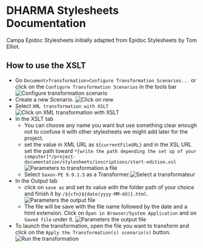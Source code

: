 # DHARMA Stylesheets Documentation

Campa Epidoc Stylesheets initially adapted from Epidoc Stylesheets by Tom Elliot.

## How to use the XSLT
- Go `Document>Transformation>Configure Transformation Scenarios...` or click on the `Configure Transformation Scenarios` in the tools bar
![Configure transformation scenario](https://github.com/erc-dharma/project-documentation/blob/master/stylesheets/images/transformationScenario01.png)
- Create a new Scenario. ![Click on new](https://github.com/erc-dharma/project-documentation/blob/master/stylesheets/images/transformationScenario02.png)
- Select `XML transformation with XSLT`![Click on XML transformation with XSLT](https://github.com/erc-dharma/project-documentation/blob/master/stylesheets/images/transformationScenario03.png)
- In the XSLT tab
    - You can choose any name you want but use something clear enough not to confuse it with other stylesheets we might add later for the project.
    - set the value in XML URL as `${currentFileURL}` and in the XSL URL set the path toward  `*[write the path depending the set up of your computer]*/project-documentation/stylesheets/inscriptions/start-edition.xsl` ![Parameters to transformation a file](https://github.com/erc-dharma/project-documentation/blob/master/stylesheets/images/transformationScenario04.png)
    - Select `Saxon-PE 9.9.1.5` as a Transformer.![Select a transformateur](https://github.com/erc-dharma/project-documentation/blob/master/stylesheets/images/transformationScenario04.png)
- In the Output tab
    - click on `save as` and set its value with the folder path of your choice and finish it by `/${cfn}${date(yyyy-MM-dd)}.html`. ![Parameters the output file](https://github.com/erc-dharma/project-documentation/blob/master/stylesheets/images/transformationScenario05.png)
    - The file will be save with the file name followed by the date and a html extension. Click on `Òpen in Browser/System Application` and on `Saved file` under it. ![Parameters the output file](https://github.com/erc-dharma/project-documentation/blob/master/stylesheets/images/transformationScenario06.png)
- To launch the transformation, open the file you want to transform and click on the `Apply the Transformation(s) scenario(s)` button.![Run the transformation](https://github.com/erc-dharma/project-documentation/blob/master/stylesheets/images/transformationScenario07.png)
